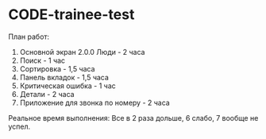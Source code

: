 # CODE-trainee-test
  План работ:
1. Основной экран 2.0.0 Люди - 2 часа
2. Поиск - 1 час
3. Сортировка - 1,5 часа
4. Панель вкладок - 1,5 часа
5. Критическая ошибка - 1 час
6. Детали - 2 часа
7. Приложение для звонка по номеру - 2 часа

Реальное время выполнения:
Все в 2 раза дольше, 6 слабо, 7 вообще не успел.
